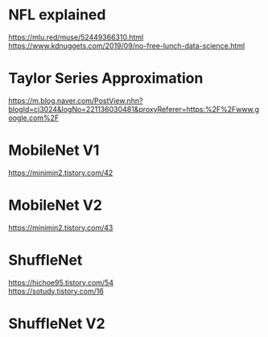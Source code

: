 # NFL explained
https://mlu.red/muse/52449366310.html
<br>
https://www.kdnuggets.com/2019/09/no-free-lunch-data-science.html

# Taylor Series Approximation
https://m.blog.naver.com/PostView.nhn?blogId=cj3024&logNo=221136030481&proxyReferer=https:%2F%2Fwww.google.com%2F

# MobileNet V1
https://minimin2.tistory.com/42

# MobileNet V2
https://minimin2.tistory.com/43

# ShuffleNet
https://hichoe95.tistory.com/54
<br>
https://sotudy.tistory.com/16

# ShuffleNet V2

